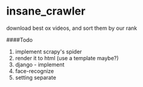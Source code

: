 insane_crawler
==============

download best ox videos, and sort them by our rank

####Todo
1. implement scrapy's spider
2. render it to html (use a template maybe?)
3. django - implement
4. face-recognize
5. setting separate
